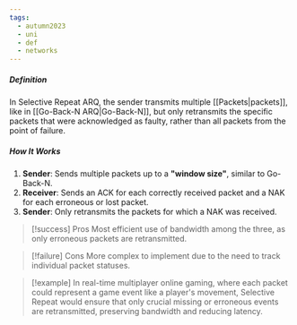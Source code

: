 ```yaml
---
tags:
  - autumn2023
  - uni
  - def
  - networks
---
```

##### Definition

In Selective Repeat ARQ, the sender transmits multiple [[Packets|packets]], like in [[Go-Back-N ARQ|Go-Back-N]], but only retransmits the specific packets that were acknowledged as faulty, rather than all packets from the point of failure.

##### How It Works

1. **Sender**: Sends multiple packets up to a **"window size"**, similar to Go-Back-N.
2. **Receiver**: Sends an ACK for each correctly received packet and a NAK for each erroneous or lost packet.
3. **Sender**: Only retransmits the packets for which a NAK was received.

> [!success] Pros
> Most efficient use of bandwidth among the three, as only erroneous packets are retransmitted.

> [!failure] Cons 
> More complex to implement due to the need to track individual packet statuses.

> [!example]
> In real-time multiplayer online gaming, where each packet could represent a game event like a player's movement, Selective Repeat would ensure that only crucial missing or erroneous events are retransmitted, preserving bandwidth and reducing latency.
